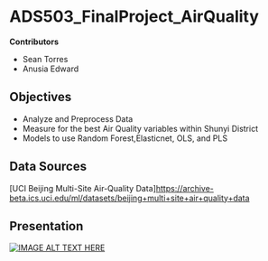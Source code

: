 # ADS503_FinalProject_AirQuality

**Contributors**
- Sean Torres
- Anusia Edward

## Objectives
- Analyze and Preprocess Data
- Measure for the best Air Quality variables within Shunyi District
- Models to use Random Forest,Elasticnet, OLS, and PLS

## Data Sources
[UCI Beijing Multi-Site Air-Quality Data]https://archive-beta.ics.uci.edu/ml/datasets/beijing+multi+site+air+quality+data 


## Presentation

[![IMAGE ALT TEXT HERE](https://img.youtube.com/vi/0p7yDSFeKBE/sddefault.jpg)](https://youtu.be/0p7yDSFeKBE)
